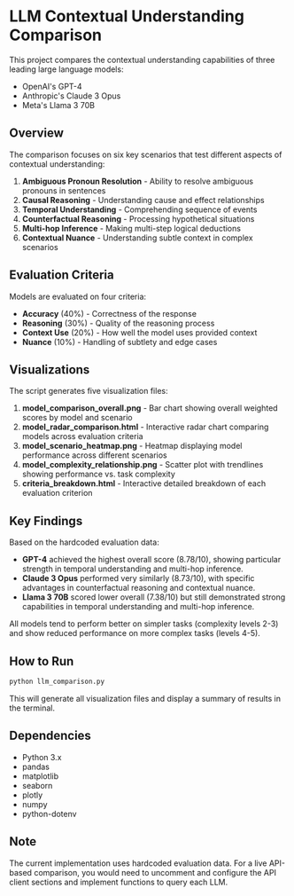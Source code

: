 # LLM Contextual Understanding Comparison

This project compares the contextual understanding capabilities of three leading large language models:
- OpenAI's GPT-4
- Anthropic's Claude 3 Opus
- Meta's Llama 3 70B

## Overview

The comparison focuses on six key scenarios that test different aspects of contextual understanding:

1. **Ambiguous Pronoun Resolution** - Ability to resolve ambiguous pronouns in sentences
2. **Causal Reasoning** - Understanding cause and effect relationships
3. **Temporal Understanding** - Comprehending sequence of events
4. **Counterfactual Reasoning** - Processing hypothetical situations
5. **Multi-hop Inference** - Making multi-step logical deductions
6. **Contextual Nuance** - Understanding subtle context in complex scenarios

## Evaluation Criteria

Models are evaluated on four criteria:
- **Accuracy** (40%) - Correctness of the response
- **Reasoning** (30%) - Quality of the reasoning process
- **Context Use** (20%) - How well the model uses provided context
- **Nuance** (10%) - Handling of subtlety and edge cases

## Visualizations

The script generates five visualization files:

1. **model_comparison_overall.png** - Bar chart showing overall weighted scores by model and scenario
2. **model_radar_comparison.html** - Interactive radar chart comparing models across evaluation criteria
3. **model_scenario_heatmap.png** - Heatmap displaying model performance across different scenarios
4. **model_complexity_relationship.png** - Scatter plot with trendlines showing performance vs. task complexity
5. **criteria_breakdown.html** - Interactive detailed breakdown of each evaluation criterion

## Key Findings

Based on the hardcoded evaluation data:

- **GPT-4** achieved the highest overall score (8.78/10), showing particular strength in temporal understanding and multi-hop inference.
- **Claude 3 Opus** performed very similarly (8.73/10), with specific advantages in counterfactual reasoning and contextual nuance.
- **Llama 3 70B** scored lower overall (7.38/10) but still demonstrated strong capabilities in temporal understanding and multi-hop inference.

All models tend to perform better on simpler tasks (complexity levels 2-3) and show reduced performance on more complex tasks (levels 4-5).

## How to Run

```bash
python llm_comparison.py
```

This will generate all visualization files and display a summary of results in the terminal.

## Dependencies

- Python 3.x
- pandas
- matplotlib
- seaborn
- plotly
- numpy
- python-dotenv

## Note

The current implementation uses hardcoded evaluation data. For a live API-based comparison, you would need to uncomment and configure the API client sections and implement functions to query each LLM. 